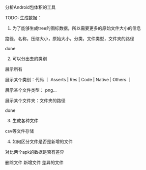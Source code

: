 分析Android包体积的工具


TODO: 生成数据：

1. 为了能够生成tree的图标数据，所以需要更多的原始文件大小的信息

路径，名称，压缩大小，原始大小，分类，文件类型，文件夹的路径

done

2. 可以分出去的类别

展示所有

展示某个类别：代码 ｜ Asserts | Res  | Code | Native | Others ｜

展示某个文件类型： png...

展示某个文件夹：文件夹的路径

done

3. 生成各种文件

csv等文件存储

4. 如何区分文件是否是新增的文件

对比两个apk的数据是否有差异

删除文件
新增文件
差异的文件
